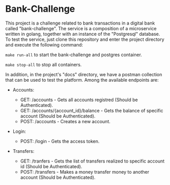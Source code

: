 # Bank-Challenge

This project is a challenge related to bank transactions in a digital bank called "bank-challenge". The service is a composition of a microservice written in golang, together with an instance of the "Postgresql" database. To test the service, just clone this repository and enter the project directory and execute the following command:

``` make run-all ``` to start the bank-challenge and postgres container.

``` make stop-all ``` to stop all containers.

In addition, in the project's "docs" directory, we have a postman collection that can be used to test the platform. Among the available endpoints are:

- Accounts:
    - GET: /accounts - Gets all accounts registred (Should be Authenticated).
    - GET: /accounts/{account_id}/balance - Gets the balance of specific account (Should be Authenticated).
    - POST: /accounts - Creates a new account.

- Login:
    - POST: /login - Gets the access token.

- Transfers:
    - GET: /tranfers - Gets the list of transfers realized to specific account id (Should be Authenticated).
    - POST: /transfers - Makes a money transfer money to another account (Should be Authenticated).